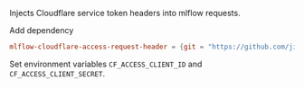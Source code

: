 Injects Cloudflare service token headers into mlflow requests.

Add dependency

```toml
mlflow-cloudflare-access-request-header = {git = "https://github.com/jiji-online/mlflow-cloudflare-access-request-header.git"}
```

Set environment variables `CF_ACCESS_CLIENT_ID` and `CF_ACCESS_CLIENT_SECRET`.
